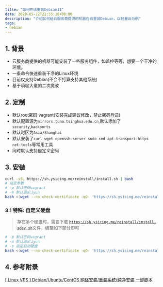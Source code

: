 ```yaml
---
title: "如何在线重装Debian11"
date: 2020-05-22T22:55:18+08:00
description: "介绍如何给云服务商提供的机器在线重装Debian，以轻量云为例"
tags:
- debian
---
```


<!-- truncate -->

## 1. 背景

- 云服务商提供的机器可能安装了一些服务组件，如监控等等，想要一个干净的环境。
- 一条命令快速重装干净的Linux环境
- 目前仅支持Debian(不会不打算支持其他系统)
- 基于萌咖大佬的二次魔改

## 2. 定制

- 默认root密码 vagrant(安装完成建议修改，禁止密码登录)
- 默认配置源为`mirrors.tuna.tsinghua.edu.cn`,默认添加了`security`,`backports`
- 默认时区为`Asia/Shanghai`
- 默认安装了`curl wget openssh-server sudo sed apt-transport-https net-tools`等常用工具
- 同时默认支持自定义密码

## 3. 安装

```bash
curl -sSL https://sh.ysicing.me/reinstall/install.sh | bash
# 指定参数
# -p 默认密码vagrant
# -m 默认源aliyun
bash <(wget --no-check-certificate -qO- 'https://sh.ysicing.me/reinstall/install.sh') -p thah6oob7KieChie
```

### 3.1 特殊: 自定义硬盘

> 存在多个硬盘时，需要下载 [`https://sh.ysicing.me/reinstall/install-sdev.sh`](https://sh.ysicing.me/reinstall/install-sdev.sh)文件，编辑如下部分即可

```bash
# -p 默认密码vagrant
# -m 默认源aliyun
# -s 指定启动硬盘
bash <(wget --no-check-certificate -qO- 'https://sh.ysicing.me/reinstall/install-sdev.sh') -p thah6oob7KieChie -s /dev/sdb
```

## 4. 参考附录

[[ Linux VPS ] Debian/Ubuntu/CentOS 网络安装/重装系统/纯净安装 一键脚本](https://moeclub.org/2018/04/03/603/?spm=ysicing.me)
